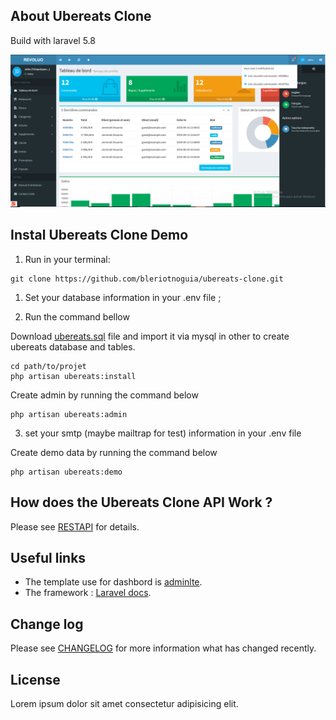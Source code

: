 ## About Ubereats Clone

Build with laravel 5.8

![Dashboard img](public/img/dashboard.png)

## Instal Ubereats Clone Demo

1) Run in your terminal:

```
git clone https://github.com/bleriotnoguia/ubereats-clone.git 
```
1) Set your database information in your .env file ;

2) Run the command bellow 

Download [ubereats.sql](https://github.com/bleriotnoguia/ubereats-clone/blob/main/ubereats.sql) file and import it via mysql in other to create ubereats database and tables.

```
cd path/to/projet
php artisan ubereats:install
```

Create admin by running the command below 

```
php artisan ubereats:admin
```

3) set your smtp (maybe mailtrap for test) information in your .env file

Create demo data by running the command below 

```
php artisan ubereats:demo
```

## How does the Ubereats Clone API Work ?

Please see [RESTAPI](https://github.com/bleriotnoguia/ubereats-clone/blob/main/RESTAPI.md) for details.

## Useful links

- The template use for dashbord is [adminlte](http://adminlte.io/).
- The framework : [Laravel docs](https://laravel.com/docs/5.7/).

## Change log

Please see [CHANGELOG](https://github.com/bleriotnoguia/ubereats-clone/blob/main/CHANGELOG.md) for more information what has changed recently.

## License

Lorem ipsum dolor sit amet consectetur adipisicing elit.
